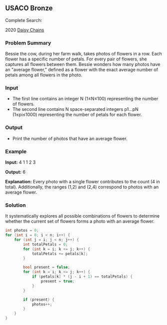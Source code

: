 ## USACO Bronze

Complete Search: 

2020 [Daisy Chains](http://www.usaco.org/index.php?page=viewproblem2&cpid=1060)


### Problem Summary
Bessie the cow, during her farm walk, takes photos of flowers in a row. Each flower has a specific number of petals. For every pair of flowers, she captures all flowers between them. Bessie wonders how many photos have an "average flower," defined as a flower with the exact average number of petals among all flowers in the photo.

### Input
- The first line contains an integer N (1≤N≤100) representing the number of flowers.
- The second line contains N space-separated integers p1…pN (1≤pi≤1000) representing the number of petals for each flower.

### Output
- Print the number of photos that have an average flower.

### Example
**Input:**
4
1 1 2 3

**Output:**
6

**Explanation:**
Every photo with a single flower contributes to the count (4 in total). Additionally, the ranges (1,2) and (2,4) correspond to photos with an average flower.

### Solution
It systematically explores all possible combinations of flowers to determine whether the current set of flowers forms a photo with an average flower.
```cpp
int photos = 0;
for (int i = 0; i < n; i++) {
    for (int j = i; j < n; j++) {
        int totalPetals = 0;
        for (int k = i; k <= j; k++) {
            totalPetals += petals[k];
        }

        bool present = false;
        for (int k = i; k <= j; k++) {
            if (petals[k] * (j - i + 1) == totalPetals) {
                present = true;
            }
        }

        if (present) {
            photos++;
        }
    }
}
